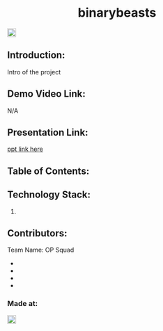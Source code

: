 <h1 align="center">binarybeasts</h1>
<p align="center">
</p>

<a href="https://hack36.com"> <img src="http://bit.ly/BuiltAtHack36" height=20px> </a>


## Introduction:
  Intro of the project
  
## Demo Video Link:
  N/A
  
## Presentation Link:
  <a href=""> ppt link here </a>
  
  
## Table of Contents:

## Technology Stack:
  1)
  

## Contributors:

Team Name: OP Squad

* 
* 
* 
* 


### Made at:
<a href="https://hack36.com"> <img src="http://bit.ly/BuiltAtHack36" height=20px> </a>
